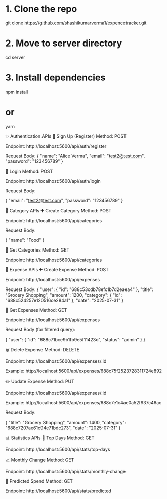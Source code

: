 # 1. Clone the repo
git clone https://github.com/shashikumarverma1/expencetracker.git

# 2. Move to server directory
cd server

# 3. Install dependencies
npm install
# or
yarn


✨ Authentication APIs
🔐 Sign Up (Register)
Method: POST

Endpoint: http://localhost:5600/api/auth/register

Request Body:
{
  "name": "Alice Verma",
  "email": "test2@test.com",
  "password": "123456789"
}

🔑 Login
Method: POST

Endpoint: http://localhost:5600/api/auth/login

Request Body:

{
  "email": "test2@test.com",
  "password": "123456789"
}

📂 Category APIs
➕ Create Category
Method: POST

Endpoint: http://localhost:5600/api/categories

Request Body:

{
  "name": "Food"
}

📄 Get Categories
Method: GET

Endpoint: http://localhost:5600/api/categories

💸 Expense APIs
➕ Create Expense
Method: POST

Endpoint: http://localhost:5600/api/expenses

Request Body:
{
  "user": {
    "id": "688c53cdb78efc1b7d2eaea4"
  },
  "title": "Grocery Shopping",
  "amount": 1200,
  "category": {
    "id": "688c524257e120516ce284a1"
  },
  "date": "2025-07-31"
}

📄 Get Expenses
Method: GET

Endpoint: http://localhost:5600/api/expenses

Request Body (for filtered query):

{
  "user": {
    "id": "688c71bce9b1fb9e5f11423d",
    "status": "admin"
  }
}

🗑️ Delete Expense
Method: DELETE

Endpoint:
http://localhost:5600/api/expenses/:id

Example:
http://localhost:5600/api/expenses/688c75f2523728311724e892

✏️ Update Expense
Method: PUT

Endpoint:
http://localhost:5600/api/expenses/:id

Example:
http://localhost:5600/api/expenses/688c7e1c4ae0a52f937c46ac

Request Body:

{
  "title": "Grocery Shopping",
  "amount": 1400,
  "category": "688c7207ae61c94e71bdc273",
  "date": "2025-07-31"
}

📊 Statistics APIs
📆 Top Days
Method: GET

Endpoint:
http://localhost:5600/api/stats/top-days

📈 Monthly Change
Method: GET

Endpoint:
http://localhost:5600/api/stats/monthly-change


🔮 Predicted Spend
Method: GET

Endpoint:
http://localhost:5600/api/stats/predicted